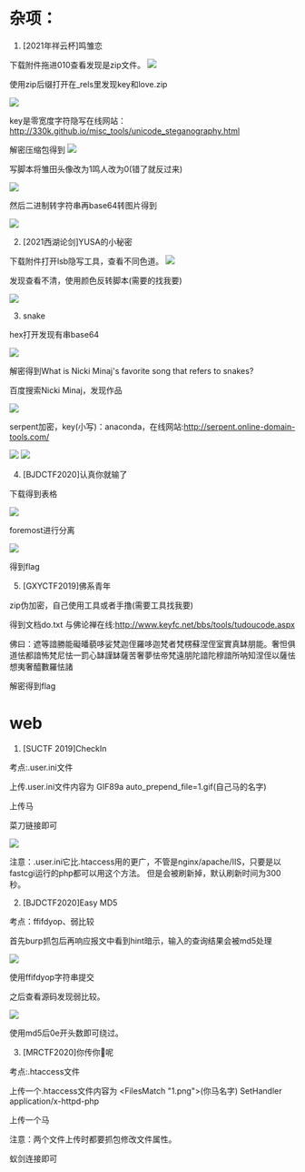 # 杂项：
1. [2021年祥云杯]鸣雏恋

下载附件拖进010查看发现是zip文件。
![](./img/1.png)

使用zip后缀打开在_rels里发现key和love.zip

![](./img/2.png)

key是零宽度字符隐写在线网站：http://330k.github.io/misc_tools/unicode_steganography.html

解密压缩包得到
![](./img/3.png)

写脚本将雏田头像改为1鸣人改为0(错了就反过来)

![](./img/4.png)

然后二进制转字符串再base64转图片得到

![](./img/5.png)

2. [2021西湖论剑]YUSA的小秘密

下载附件打开lsb隐写工具，查看不同色道。
![](./img/6.png)

发现查看不清，使用颜色反转脚本(需要的找我要)

![](./img/7.png)


3. snake

hex打开发现有串base64

![](./img/8.png)

解密得到What is Nicki Minaj's favorite song that refers to snakes?

百度搜索Nicki Minaj，发现作品

![](./img/9.png)

serpent加密，key(小写)：anaconda，在线网站:http://serpent.online-domain-tools.com/

![](./img/10.png)
![](./img/11.png)

4. [BJDCTF2020]认真你就输了

下载得到表格

![](./img/12.png)

foremost进行分离

![](./img/13.png)

得到flag


5. [GXYCTF2019]佛系青年

zip伪加密，自己使用工具或者手撸(需要工具找我要)

得到文档do.txt
与佛论禅在线:http://www.keyfc.net/bbs/tools/tudoucode.aspx

佛曰：遮等諳勝能礙皤藐哆娑梵迦侄羅哆迦梵者梵楞蘇涅侄室實真缽朋能。奢怛俱道怯都諳怖梵尼怯一罰心缽謹缽薩苦奢夢怯帝梵遠朋陀諳陀穆諳所呐知涅侄以薩怯想夷奢醯數羅怯諸

解密得到flag

# web
1. [SUCTF 2019]CheckIn

考点:.user.ini文件

上传.user.ini文件内容为
GIF89a
auto_prepend_file=1.gif(自己马的名字)

上传马

菜刀链接即可

![](./img/14.png)

注意：.user.ini它比.htaccess用的更广，不管是nginx/apache/IIS，只要是以fastcgi运行的php都可以用这个方法。
但是会被刷新掉，默认刷新时间为300秒。

2. [BJDCTF2020]Easy MD5

考点：ffifdyop、弱比较

首先burp抓包后再响应报文中看到hint暗示，输入的查询结果会被md5处理

![](./img/15.png)

使用ffifdyop字符串提交

之后查看源码发现弱比较。

![](./img/16.png)

使用md5后0e开头数即可绕过。

3. [MRCTF2020]你传你🐎呢

考点:.htaccess文件

上传一个.htaccess文件内容为
<FilesMatch "1.png">(你马名字)
SetHandler application/x-httpd-php
</FilesMatch>

上传一个马

注意：两个文件上传时都要抓包修改文件属性。

蚁剑连接即可